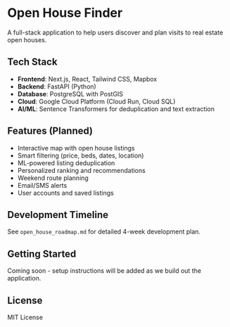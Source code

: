 # Open House Finder

A full-stack application to help users discover and plan visits to real estate open houses.

## Tech Stack

- **Frontend**: Next.js, React, Tailwind CSS, Mapbox
- **Backend**: FastAPI (Python)
- **Database**: PostgreSQL with PostGIS
- **Cloud**: Google Cloud Platform (Cloud Run, Cloud SQL)
- **AI/ML**: Sentence Transformers for deduplication and text extraction

## Features (Planned)

- Interactive map with open house listings
- Smart filtering (price, beds, dates, location)
- ML-powered listing deduplication
- Personalized ranking and recommendations
- Weekend route planning
- Email/SMS alerts
- User accounts and saved listings

## Development Timeline

See `open_house_roadmap.md` for detailed 4-week development plan.

## Getting Started

Coming soon - setup instructions will be added as we build out the application.

## License

MIT License
